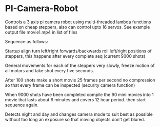 # PI-Camera-Robot
Controls a 3 axis pi camera robot using multi-threaded lambda functions based on cheap steppers, also can control upto 16 servos. 
See example output file movie1.mp4 in list of files

Sequence as follows:

Startup align turn left/right forwards/backwards roll left/right positions of steppers, this happens after every complete seq (current 9000 shots)

General movements for each of the steppers very slowly, freeze motion of all motors and take shot every five seconds.

After 100 shots make a short movie 25 frames per second no compression so that every frame can be inspected (security camera function)

When 9000 shots have been completed compile the 90 mini movies into 1 movie that lasts about 6 minutes and covers 12 hour period. then start sequence again.

Detects night and day and changes camera mode to suit best as possible without too long an exposure so that moving objects don't get blured.



